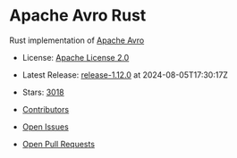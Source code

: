 # Apache Avro Rust

Rust implementation of [Apache Avro](https://avro.apache.org/)


- License: [Apache License 2.0](https://spdx.org/licenses/Apache-2.0.html)
- Latest Release: [release-1.12.0](https://github.com/apache/avro/releases/tag/release-1.12.0) at 2024-08-05T17:30:17Z
- Stars: [3018](https://github.com/apache/avro/stargazers)


- [Contributors](https://github.com/apache/avro/graphs/contributors)
- [Open Issues](https://github.com/apache/avro/issues?q=sort%3Aupdated-desc+is%3Aissue+is%3Aopen)
- [Open Pull Requests](https://github.com/apache/avro/pulls?q=sort%3Aupdated-desc+is%3Apr+is%3Aopen)
